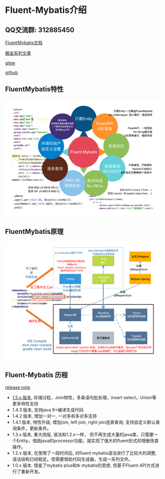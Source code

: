 # Fluent-Mybatis介绍

## QQ交流群: 312885450

[FluentMybatis文档](https://gitee.com/fluent-mybatis/fluent-mybatis-docs)
    
[掘金系列文章](https://juejin.im/user/1811586730696142/posts)

[gitee](https://gitee.com/fluent-mybatis)

[github](https://github.com/atool/fluent-mybatis)

## FluentMybatis特性
![-w930](image/fluent-mybatis-feature.png)

## FluentMybatis原理
![-w930](image/fluent-mybatis-driver.png)

## Fluent-Mybatis 历程

[release note](release/v1.5.x.md)

- [1.5.x 版本](release/v1.5.x.md), 存储过程，Join特性，多条语句批处理，insert select，Union等更多特性支持
- 1.4.3 版本, 支持java 9+编译生成代码
- 1.4.2 版本, 增加一对一, 一对多和多对多支持
- 1.4.1 版本, 特性升级, 增加join, left join, right join连表查询; 支持自定义默认查询条件，更新条件。
- 1.3.x 版本, 重大改版, 语法和1.2.x一样， 但不再生成大量的java类，只需要一个Entity，借助java的processor功能，就实现了强大的fluent形式的增删改查操作。
- 1.2.x 版本, 在使用了一段时间后, 对fluent mybatis语法进行了比较大的调整, 语法结构已经稳定。但需要借助代码生成器，生成一系列文件。
- 1.0.x 版本, 借鉴了mybatis plus和tk mybatis的思想, 但基于Fluent API方式进行了重新开发。
